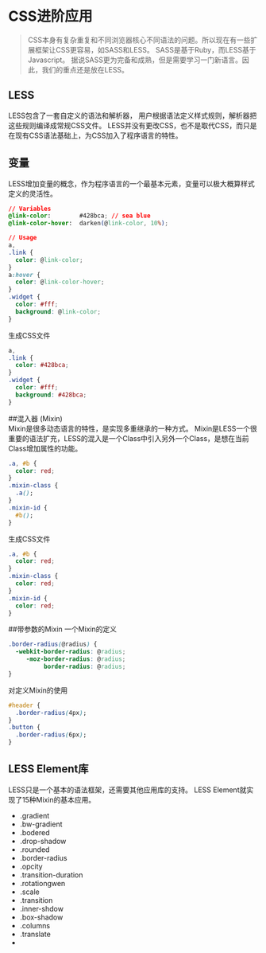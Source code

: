 # CSS进阶应用

> CSS本身有复杂重复和不同浏览器核心不同语法的问题。所以现在有一些扩展框架让CSS更容易，如SASS和LESS。 SASS是基于Ruby，而LESS基于Javascript。 据说SASS更为完备和成熟，但是需要学习一门新语言。因此，我们的重点还是放在LESS。
## LESS
LESS包含了一套自定义的语法和解析器， 用户根据语法定义样式规则，解析器把这些规则编译成常规CSS文件。 LESS并没有更改CSS，也不是取代CSS，而只是在现有CSS语法基础上，为CSS加入了程序语言的特性。

## 变量
LESS增加变量的概念，作为程序语言的一个最基本元素，变量可以极大概算样式定义的灵活性。
```css
// Variables
@link-color:        #428bca; // sea blue
@link-color-hover:  darken(@link-color, 10%);

// Usage
a,
.link {
  color: @link-color;
}
a:hover {
  color: @link-color-hover;
}
.widget {
  color: #fff;
  background: @link-color;
}
```
生成CSS文件
```css
a,
.link {
  color: #428bca;
}
.widget {
  color: #fff;
  background: #428bca;
}
```

##混入器 (Mixin)  
Mixin是很多动态语言的特性，是实现多重继承的一种方式。
Mixin是LESS一个很重要的语法扩充，LESS的混入是一个Class中引入另外一个Class，是想在当前Class增加属性的功能。
```css
.a, #b {
  color: red;
}
.mixin-class {
  .a();
}
.mixin-id {
  #b();
}
```
生成CSS文件
```css
.a, #b {
  color: red;
}
.mixin-class {
  color: red;
}
.mixin-id {
  color: red;
}
```

##带参数的Mixin
一个Mixin的定义
```css
.border-radius(@radius) {
  -webkit-border-radius: @radius;
     -moz-border-radius: @radius;
          border-radius: @radius;
}
```
对定义Mixin的使用
```css
#header {
  .border-radius(4px);
}
.button {
  .border-radius(6px);
}
```
 
## LESS Element库
LESS只是一个基本的语法框架，还需要其他应用库的支持。 LESS Element就实现了15种Mixin的基本应用。

- .gradient
- .bw-gradient
- .bodered
- .drop-shadow
- .rounded
- .border-radius
- .opcity
- .transition-duration 
- .rotationgwen
- .scale
- .transition
- .inner-shdow
- .box-shadow
- .columns
- .translate
-  